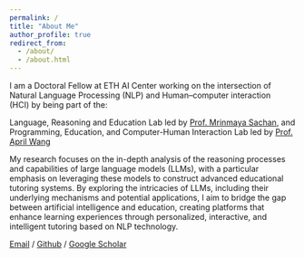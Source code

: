 ```yaml
---
permalink: /
title: "About Me"
author_profile: true
redirect_from: 
  - /about/
  - /about.html
---
```


I am a Doctoral Fellow at ETH AI Center working on the intersection of Natural Language Processing (NLP) and Human–computer interaction (HCI) by being part of the:

Language, Reasoning and Education Lab led by [Prof. Mrinmaya Sachan](https://inf.ethz.ch/people/person-detail.MjYyNzc4.TGlzdC8zMDQsLTg3NDc3NjI0MQ==.html), and
Programming, Education, and Computer-Human Interaction Lab led by [Prof. April Wang](https://ethz.ch/staffnet/en/organisation/who-is-who/infk/details.MzMyOTYx.TGlzdC8xOTA5LC01NDE4MTEwNzI=.html)

My research focuses on the in-depth analysis of the reasoning processes and capabilities of large language models (LLMs), with a particular emphasis on leveraging these models to construct advanced educational tutoring systems. By exploring the intricacies of LLMs, including their underlying mechanisms and potential applications, I aim to bridge the gap between artificial intelligence and education, creating platforms that enhance learning experiences through personalized, interactive, and intelligent tutoring based on NLP technology.

[Email](mailto:wangjunling1999@gmail.com) / [Github](https://github.com/JunlingWang0512)  / [Google Scholar](https://scholar.google.com/citations?user=BxpZ9oMAAAAJ&hl=en)
